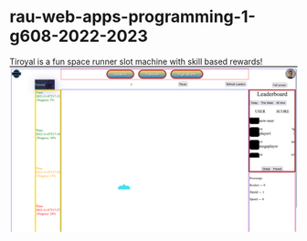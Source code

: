 # rau-web-apps-programming-1-g608-2022-2023
Tiroyal is a fun space runner slot machine with skill based rewards!
![Current State](./screenshot.png)
